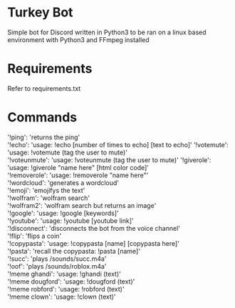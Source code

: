 # Turkey Bot
Simple bot for Discord written in Python3 to be ran on a linux based environment with Python3 and FFmpeg installed
# Requirements
Refer to requirements.txt
# Commands
'!ping': 'returns the ping'  
'!echo': 'usage: !echo [number of times to echo] [text to echo]'
'!votemute': 'usage: !votemute (tag the user to mute)'  
'!voteunmute': 'usage: !voteunmute (tag the user to mute)'
'!giverole': 'usage: !giverole "name here" [html color code]'  
'!removerole': 'usage: !removerole "name here"'  
'!wordcloud': 'generates a wordcloud'  
'!emoji': 'emojifys the text'  
'!wolfram': 'wolfram search'  
'!wolfram2': 'wolfram search but returns an image'  
'!google': 'usage: !google [keywords]'  
'!youtube': 'usage: !youtube [youtube link]'  
'!disconnect': 'disconnects the bot from the voice channel'  
'!flip': 'flips a coin'  
'!copypasta': 'usage: !copypasta [name] [copypasta here]'  
'!pasta': 'recall the copypasta: !pasta [name]'  
'!succ': 'plays /sounds/succ.m4a'  
'!oof': 'plays /sounds/roblox.m4a'  
'!meme ghandi': 'usage: !ghandi (text)'  
'!meme dougford': 'usage: !dougford (text)'  
'!meme robford': 'usage: !robford (text)'  
'!meme clown': 'usage: !clown (text)'  
